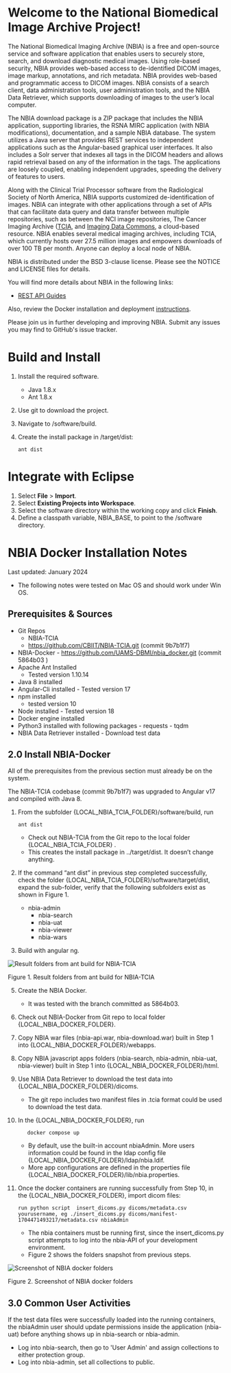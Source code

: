 Welcome to the National Biomedical Image Archive Project!
================================================================

The National Biomedical Imaging Archive (NBIA) is a free and open-source service and software application that enables users to securely store, search, and download diagnostic medical images. Using role-based security, NBIA provides web-based access to de-identified DICOM images, image markup, annotations, and rich metadata. NBIA provides web-based and programmatic access to DICOM images. NBIA consists of a search client, data administration tools, user administration tools, and the NBIA Data Retriever, which supports downloading of images to the user’s local computer.

The NBIA download package is a ZIP package that includes the NBIA application, supporting libraries, the RSNA MIRC application (with NBIA modifications), documentation, and a sample NBIA database. The system utilizes a Java server that provides REST services to independent applications such as the Angular-based graphical user interfaces. It also includes a Solr server that indexes all tags in the DICOM headers and allows rapid retrieval based on any of the information in the tags. The applications are loosely coupled, enabling independent upgrades, speeding the delivery of features to users.

Along with the Clinical Trial Processor software from the Radiological Society of North America, NBIA supports customized de-identification of images. NBIA can integrate with other applications through a set of APIs that can facilitate data query and data transfer between multiple repositories, such as between the NCI image repositories, The Cancer Imaging Archive ([TCIA](https://www.cancerimagingarchive.net/), and [Imaging Data Commons](https://portal.imaging.datacommons.cancer.gov/), a cloud-based resource. NBIA enables several medical imaging archives, including TCIA, which currently hosts over 27.5 million images and empowers downloads of over 100 TB per month. Anyone can deploy a local node of NBIA. 

NBIA is distributed under the BSD 3-clause license. Please see the NOTICE and LICENSE files for details.

You will find more details about NBIA in the following links:
  * [REST API Guides](https://wiki.cancerimagingarchive.net/display/Public/TCIA+Programmatic+Interface+REST+API+Guides)
    
Also, review the Docker installation and deployment [instructions](https://github.com/UAMS-DBMI/nbia_docker/blob/main/README.md).

Please join us in further developing and improving NBIA. Submit any issues you may find to GitHub's issue tracker. 

Build and Install
================================================================
1.	Install the required software.
    * Java 1.8.x
    *	Ant 1.8.x
2.	Use git to download the project.
3.	Navigate to /software/build.
4.	Create the install package in /target/dist:
   
        ant dist
  
Integrate with Eclipse
================================================================
1.	Select **File** > **Import**.
2.	Select **Existing Projects into Workspace**.
3.	Select the software directory within the working copy and click **Finish**.
4.	Define a classpath variable, NBIA_BASE, to point to the /software directory.

NBIA Docker Installation Notes
================================================================

Last updated: January 2024

* The following notes were tested on Mac OS and should work under Win OS.
##	Prerequisites & Sources
   * Git Repos
     - NBIA-TCIA 
     - https://github.com/CBIIT/NBIA-TCIA.git (commit 9b7b1f7)
   *	NBIA-Docker
      - https://github.com/UAMS-DBMI/nbia_docker.git (commit 5864b03 )
   * Apache Ant Installed
      - Tested version 1.10.14
   *	Java 8 installed 
   *	Angular-Cli installed
     - Tested version 17
   * npm installed 
     - tested version 10
   *	Node installed
     - Tested version 18
   *	Docker engine installed
   *	Python3 installed with following packages
 	   - requests
 	   - tqdm
   *	NBIA Data Retriever installed
     - Download test data
## 2.0 Install NBIA-Docker

All of the prerequisites from the previous section must already be on the system.

The NBIA-TCIA codebase (commit 9b7b1f7) was upgraded to Angular v17 and compiled with Java 8.
1. From the subfolder {LOCAL_NBIA_TCIA_FOLDER}/software/build, run
   
       ant dist
   * Check out NBIA-TCIA from the Git repo to the local folder {LOCAL_NBIA_TCIA_FOLDER} .
   * This creates the install package in ../target/dist. It doesn’t change anything.
3. If the command “ant dist” in previous step completed successfully, check the folder {LOCAL_NBIA_TCIA_FOLDER}/software/target/dist, expand the sub-folder, verify that the following subfolders exist as shown in Figure 1.  
     * nbia-admin
 	   * nbia-search
 	   * nbia-uat
 	   * nbia-viewer
 	   * nbia-wars 
4. Build with angular ng.
   
![Result folders from ant build for NBIA-TCIA](https://github.com/CBIIT/NBIA-TCIA/blob/master/images/Figure1ResultFoldersFromAntBuildForNBIA-TCIA.png)

Figure 1. Result folders from ant build for NBIA-TCIA

5.	Create the NBIA Docker.
     * It was tested with the branch committed as 5864b03.
6. Check out NBIA-Docker from Git repo to local folder {LOCAL_NBIA_DOCKER_FOLDER}.
7.	Copy NBIA war files (nbia-api.war, nbia-download.war) built in Step 1 into {LOCAL_NBIA_DOCKER_FOLDER}/webapps.
8. Copy NBIA javascript apps folders (nbia-search, nbia-admin, nbia-uat, nbia-viewer) built in Step 1 into {LOCAL_NBIA_DOCKER_FOLDER}/html.
9.	Use NBIA Data Retriever to download the test data into {LOCAL_NBIA_DOCKER_FOLDER}/dicoms. 
     * The git repo includes two manifest files in .tcia format could be used to download the test data.
6. In the {LOCAL_NBIA_DOCKER_FOLDER}, run  

          docker compose up
      	
   * By default, use the built-in account nbiaAdmin. More users information could be found in the ldap config file {LOCAL_NBIA_DOCKER_FOLDER}/ldap/nbia.ldif. 
   * More app configurations are defined in the properties file {LOCAL_NBIA_DOCKER_FOLDER}/lib/nbia.properties.
7.	Once the docker containers are running successfully from Step 10, in the {LOCAL_NBIA_DOCKER_FOLDER}, import dicom files: 

        run python script  insert_dicoms.py dicoms/metadata.csv yourusername, eg ./insert_dicoms.py dicoms/manifest-1704471493217/metadata.csv nbiaAdmin
     * The nbia containers must be running first, since the insert_dicoms.py script attempts to log into the nbia-API of your development environment.
     * Figure 2 shows the folders snapshot from previous steps.
       
![Screenshot of NBIA docker folders](https://github.com/CBIIT/NBIA-TCIA/blob/master/images/Figure2ScreenshotofNBIADockerFolders.png)

Figure 2. Screenshot of NBIA docker folders

## 3.0 Common User Activities
If the test data files were successfully loaded into the running containers, the nbiaAdmin user should update  permissions inside the application (nbia-uat) before anything shows up in nbia-search or nbia-admin.
  * Log into nbia-search, then go to 'User Admin' and assign collections to either protection group.
  *	Log into nbia-admin, set all collections to public. 

